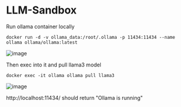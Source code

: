 # LLM-Sandbox

Run ollama container locally
```
docker run -d -v ollama_data:/root/.ollama -p 11434:11434 --name ollama ollama/ollama:latest
```
![image](https://github.com/user-attachments/assets/ec8d835e-bfd3-4637-ad6a-fda8488e7839)


Then exec into it and pull llama3 model
```
docker exec -it ollama ollama pull llama3
```
![image](https://github.com/user-attachments/assets/9b2e4083-c0e4-4e8f-83c5-7335ab51a73c)

http://localhost:11434/ should return "Ollama is running"
